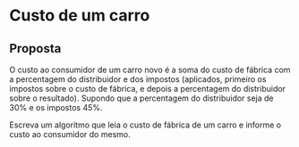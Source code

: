 # Custo de um carro

## Proposta

O custo ao consumidor de um carro novo é a soma do custo de fábrica com a percentagem
do distribuidor e dos impostos (aplicados, primeiro os impostos sobre o custo de fábrica,
e depois a percentagem do distribuidor sobre o resultado). Supondo que a percentagem
do distribuidor seja de 30% e os impostos 45%. 

Escreva um algoritmo que leia o custo de
fábrica de um carro e informe o custo ao consumidor do mesmo.